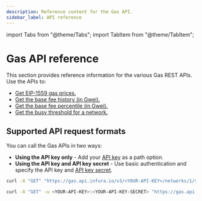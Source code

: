 ```yaml
---
description: Reference content for the Gas API.
sidebar_label: API reference
---
```


import Tabs from "@theme/Tabs";
import TabItem from "@theme/TabItem";

# Gas API reference

This section provides reference information for the various Gas REST APIs.
Use the APIs to:

- [Get EIP-1559 gas prices.](./gasprices-type2.md)
- [Get the base fee history (in Gwei).](./basefeehistory.md)
- [Get the base fee percentile (in Gwei).](./basefeepercentile.md)
- [Get the busy threshold for a network.](./busythreshold.md)

## Supported API request formats

You can call the Gas APIs in two ways:

- **Using the API key only** - Add your [API key](../../../../developer-tools/dashboard/get-started/create-api)
  as a path option.
- **Using the API key and API key secret** - Use basic authentication and specify the API key
  and [API key secret](../../../../developer-tools/dashboard/how-to/secure-an-api/api-key-secret/).

<Tabs>
  <TabItem value="API key only" label="Use an API key only" default>

```bash
curl -X "GET" "https://gas.api.infura.io/v3/<YOUR-API-KEY>/networks/1/suggestedGasFees"
```

  </TabItem>
  <TabItem value="API key and API key secret" label="Use an API key and API key secret" >

```bash
curl -X "GET" -u <YOUR-API-KEY>:<YOUR-API-KEY-SECRET> "https://gas.api.infura.io/networks/1/suggestedGasFees"
```

  </TabItem>
</Tabs>
